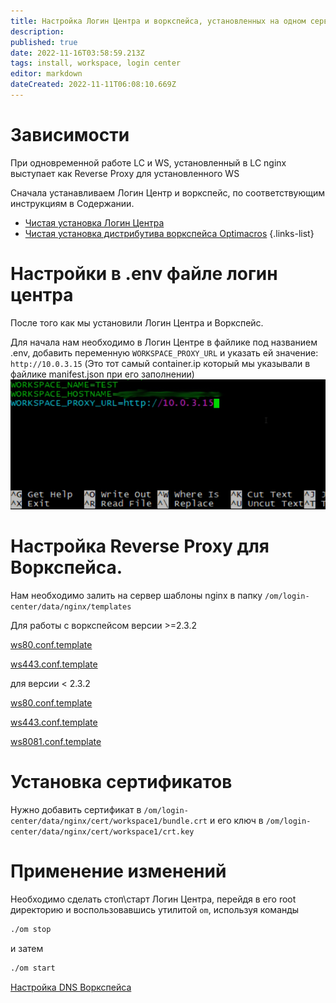 ```yaml
---
title: Настройка Логин Центра и воркспейса, установленных на одном сервере
description: 
published: true
date: 2022-11-16T03:58:59.213Z
tags: install, workspace, login center
editor: markdown
dateCreated: 2022-11-11T06:08:10.669Z
---
```


# Зависимости

При одновременной работе LC и WS, установленный в LC nginx выступает как Reverse Proxy для установленного WS

Сначала устанавливаем Логин Центр и воркспейс, по соответствующим инструкциям в Содержании.

- [Чистая установка Логин Центра](/ru/login-center/cleaninstall)
- [Чистая установка дистрибутива воркспейса Optimacros](/ru/workspace/cleaninstallation)
{.links-list}
 


# Настройки в .env файле логин центра

После того как мы установили Логин Центра и Воркспейс.

Для начала нам необходимо в Логин Центре в файлике под названием .env, добавить переменную `WORKSPACE_PROXY_URL` и 
указать ей значение: `http://10.0.3.15` (Это тот самый container.ip который мы указывали в файлике manifest.json при 
его заполнении)
![addedvariable.png](/workspace/addedvariable.png)


# Настройка Reverse Proxy для Воркспейса.

Нам необходимо залить на сервер шаблоны nginx в папку `/om/login-center/data/nginx/templates`

Для работы с воркспейсом версии >=2.3.2

[ws80.conf.template](wsProxyTemplates/ws80template)

[ws443.conf.template](wsProxyTemplates/ws443template)

для версии < 2.3.2

[ws80.conf.template](wsProxyTemplates/ws80template)

[ws443.conf.template](wsProxyTemplates/ws443_template)

[ws8081.conf.template](wsProxyTemplates/ws8081_template)

# Установка сертификатов
Нужно добавить сертификат в `/om/login-center/data/nginx/cert/workspace1/bundle.crt` и его ключ в `/om/login-center/data/nginx/cert/workspace1/crt.key`


# Применение изменений
Необходимо сделать стоп\старт Логин Центра, перейдя в его root директорию и воспользовавшись утилитой `om`, используя команды 
```bash
./om stop
```
и затем 
```bash
./om start
```

[Настройка DNS Воркспейса](changeWorkspaceDns.md)

